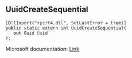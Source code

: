 ## UuidCreateSequential

```
[DllImport("rpcrt4.dll", SetLastError = true)]
public static extern int UuidCreateSequential(
   out Guid Uuid
);
```

Microsoft documentation: [Link](https://docs.microsoft.com/en-us/windows/win32/api/rpcdce/nf-rpcdce-uuidcreatesequential)
